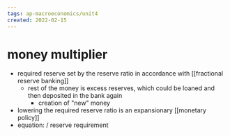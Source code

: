 ```yaml
---
tags: ap-macroeconomics/unit4 
created: 2022-02-15
---
```


# money multiplier

- required reserve set by the reserve ratio in accordance with [[fractional reserve banking]]
	- rest of the money is excess reserves, which could be loaned and then deposited in the bank again
		- creation of "new" money
- lowering the required reserve ratio is an expansionary [[monetary policy]]
- equation:  / reserve requirement 
